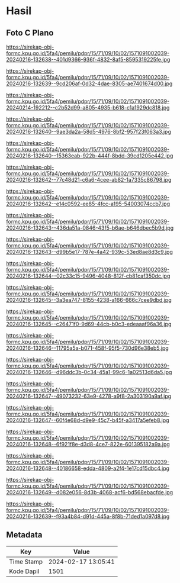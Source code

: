 # Hasil

## Foto C Plano

https://sirekap-obj-formc.kpu.go.id/5fa4/pemilu/pdpr/15/71/09/10/02/1571091002039-20240216-132638--401d9366-936f-4832-8af5-8595319225fe.jpg

https://sirekap-obj-formc.kpu.go.id/5fa4/pemilu/pdpr/15/71/09/10/02/1571091002039-20240216-132639--9cd206af-0d32-4dae-8305-ae7401674d00.jpg

https://sirekap-obj-formc.kpu.go.id/5fa4/pemilu/pdpr/15/71/09/10/02/1571091002039-20240214-192212--c2b52d99-a805-4935-b618-c1a1929dc818.jpg

https://sirekap-obj-formc.kpu.go.id/5fa4/pemilu/pdpr/15/71/09/10/02/1571091002039-20240216-132640--9ae3da2a-58d5-4976-8bf2-957f23f063a3.jpg

https://sirekap-obj-formc.kpu.go.id/5fa4/pemilu/pdpr/15/71/09/10/02/1571091002039-20240216-132640--15363eab-922b-444f-8bdd-39cd1205e442.jpg

https://sirekap-obj-formc.kpu.go.id/5fa4/pemilu/pdpr/15/71/09/10/02/1571091002039-20240216-132642--77c48d21-c6a6-4cee-ab82-1a7335c86798.jpg

https://sirekap-obj-formc.kpu.go.id/5fa4/pemilu/pdpr/15/71/09/10/02/1571091002039-20240216-132642--e14c0592-ee85-4fcc-a195-54003074ccb7.jpg

https://sirekap-obj-formc.kpu.go.id/5fa4/pemilu/pdpr/15/71/09/10/02/1571091002039-20240216-132643--436da51a-0846-43f5-b6ae-b646dbec5b9d.jpg

https://sirekap-obj-formc.kpu.go.id/5fa4/pemilu/pdpr/15/71/09/10/02/1571091002039-20240216-132643--d99b5e17-787e-4a42-939c-53ed8ae8d3c9.jpg

https://sirekap-obj-formc.kpu.go.id/5fa4/pemilu/pdpr/15/71/09/10/02/1571091002039-20240216-132644--02c33c15-9496-4048-812f-cb81caf350dc.jpg

https://sirekap-obj-formc.kpu.go.id/5fa4/pemilu/pdpr/15/71/09/10/02/1571091002039-20240216-132645--3a3ea747-8155-4238-a166-666c7cee9dbd.jpg

https://sirekap-obj-formc.kpu.go.id/5fa4/pemilu/pdpr/15/71/09/10/02/1571091002039-20240216-132645--c26471f0-9d69-44cb-b0c3-edeaaaf96a36.jpg

https://sirekap-obj-formc.kpu.go.id/5fa4/pemilu/pdpr/15/71/09/10/02/1571091002039-20240216-132646--11795a5a-b071-458f-95f5-730d96e38eb5.jpg

https://sirekap-obj-formc.kpu.go.id/5fa4/pemilu/pdpr/15/71/09/10/02/1571091002039-20240216-132646--d96ddc3b-0c34-45a1-99c6-1a02513d6da5.jpg

https://sirekap-obj-formc.kpu.go.id/5fa4/pemilu/pdpr/15/71/09/10/02/1571091002039-20240216-132647--49073232-63e9-4278-a9f8-2a303190a9af.jpg

https://sirekap-obj-formc.kpu.go.id/5fa4/pemilu/pdpr/15/71/09/10/02/1571091002039-20240216-132647--60f4e68d-d9e9-45c7-b45f-a3417a5efeb8.jpg

https://sirekap-obj-formc.kpu.go.id/5fa4/pemilu/pdpr/15/71/09/10/02/1571091002039-20240216-132648--6f921f8e-d3d8-4ce7-822e-601395182a9a.jpg

https://sirekap-obj-formc.kpu.go.id/5fa4/pemilu/pdpr/15/71/09/10/02/1571091002039-20240216-132648--40186658-edda-4809-a2f4-1e17cd15dbc4.jpg

https://sirekap-obj-formc.kpu.go.id/5fa4/pemilu/pdpr/15/71/09/10/02/1571091002039-20240216-132649--d082e056-8d3b-4068-acf6-bd568ebacfde.jpg

https://sirekap-obj-formc.kpu.go.id/5fa4/pemilu/pdpr/15/71/09/10/02/1571091002039-20240216-132639--f93a4b84-d91d-445a-8f8b-71ded1a097d8.jpg


## Metadata

| Key        | Value               |
| ---------- | ------------------- |
| Time Stamp | 2024-02-17 13:05:41 |
| Kode Dapil | 1501                |



